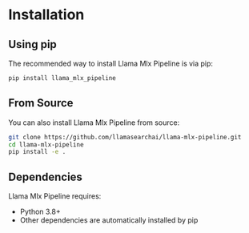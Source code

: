 # Installation

## Using pip

The recommended way to install Llama Mlx Pipeline is via pip:

```bash
pip install llama_mlx_pipeline
```

## From Source

You can also install Llama Mlx Pipeline from source:

```bash
git clone https://github.com/llamasearchai/llama-mlx-pipeline.git
cd llama-mlx-pipeline
pip install -e .
```

## Dependencies

Llama Mlx Pipeline requires:

- Python 3.8+
- Other dependencies are automatically installed by pip
